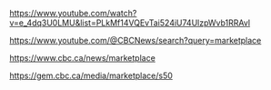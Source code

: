 https://www.youtube.com/watch?v=e_4dq3U0LMU&list=PLkMf14VQEvTai524iU74UlzpWvb1RRAvl

https://www.youtube.com/@CBCNews/search?query=marketplace

https://www.cbc.ca/news/marketplace

https://gem.cbc.ca/media/marketplace/s50
